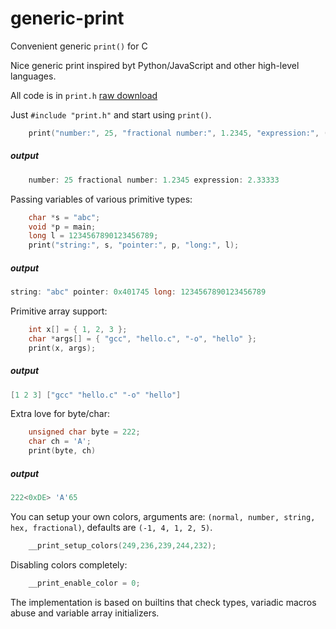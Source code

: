 # generic-print
Convenient generic `print()` for C

Nice generic print inspired byt Python/JavaScript and other high-level languages.

All code is in `print.h` [raw download](https://raw.githubusercontent.com/exebook/generic-print/main/print.h)

Just `#include "print.h"` and start using `print()`.

```c
	print("number:", 25, "fractional number:", 1.2345, "expression:", (2.0 + 5) / 3);
```
##### output

```c
	number: 25 fractional number: 1.2345 expression: 2.33333
```

Passing variables of various primitive types:
```c
	char *s = "abc";
	void *p = main;
	long l = 1234567890123456789;
	print("string:", s, "pointer:", p, "long:", l);
```
##### output
```c
string: "abc" pointer: 0x401745 long: 1234567890123456789
```

Primitive array support:
```c
	int x[] = { 1, 2, 3 };
	char *args[] = { "gcc", "hello.c", "-o", "hello" };
	print(x, args);
```
##### output
```c
[1 2 3] ["gcc" "hello.c" "-o" "hello"]
```

Extra love for byte/char:
```c
	unsigned char byte = 222;
	char ch = 'A';
	print(byte, ch)
```
##### output
```c
222<0xDE> 'A'65
```

You can setup your own colors, arguments are: `(normal, number, string, hex, fractional)`, defaults are `(-1, 4, 1, 2, 5)`.
```c
	__print_setup_colors(249,236,239,244,232);
```
Disabling colors completely:
```c
	__print_enable_color = 0;
```

The implementation is based on builtins that check types, variadic macros abuse and variable array initializers.

